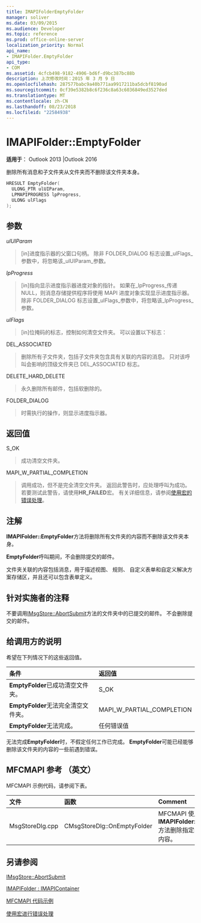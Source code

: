 ```yaml
---
title: IMAPIFolderEmptyFolder
manager: soliver
ms.date: 03/09/2015
ms.audience: Developer
ms.topic: reference
ms.prod: office-online-server
localization_priority: Normal
api_name:
- IMAPIFolder.EmptyFolder
api_type:
- COM
ms.assetid: 4cfcb498-9182-4906-bd6f-d9bc387bc88b
description: 上次修改时间：2015 年 3 月 9 日
ms.openlocfilehash: 287577babc9a40b771aa9917211ba5dcbf8190ad
ms.sourcegitcommit: 0cf39e5382b8c6f236c8a63c6036849ed3527ded
ms.translationtype: MT
ms.contentlocale: zh-CN
ms.lasthandoff: 08/23/2018
ms.locfileid: "22584938"
---
```

# <a name="imapifolderemptyfolder"></a>IMAPIFolder::EmptyFolder

  
  
**适用于**： Outlook 2013 |Outlook 2016 
  
删除所有消息和子文件夹从文件夹而不删除该文件夹本身。
  
```cpp
HRESULT EmptyFolder(
  ULONG_PTR ulUIParam,
  LPMAPIPROGRESS lpProgress,
  ULONG ulFlags
);
```

## <a name="parameters"></a>参数

 _ulUIParam_
  
> [in]进度指示器的父窗口句柄。 除非 FOLDER_DIALOG 标志设置_ulFlags_参数中，将忽略该_ulUIParam_参数。 
    
 _lpProgress_
  
> [in]指向显示进度指示器进度对象的指针。 如果在_lpProgress_传递 NULL，则消息存储提供程序将使用 MAPI 进度对象实现显示进度指示器。 除非 FOLDER_DIALOG 标志设置_ulFlags_参数中，将忽略该_lpProgress_参数。 
    
 _ulFlags_
  
> [in]位掩码的标志，控制如何清空文件夹。 可以设置以下标志：
    
DEL_ASSOCIATED 
  
> 删除所有子文件夹，包括子文件夹包含具有关联的内容的消息。 只对该呼叫会影响的顶级文件夹已 DEL_ASSOCIATED 标志。
    
DELETE_HARD_DELETE
  
> 永久删除所有邮件，包括软删除的。
    
FOLDER_DIALOG 
  
> 时需执行的操作，则显示进度指示器。
    
## <a name="return-value"></a>返回值

S_OK 
  
> 成功清空文件夹。
    
MAPI_W_PARTIAL_COMPLETION 
  
> 调用成功，但不是完全清空文件夹。 返回此警告时，应处理呼叫为成功。 若要测试此警告，请使用**HR_FAILED**宏。 有关详细信息，请参阅[使用宏的错误处理](using-macros-for-error-handling.md)。
    
## <a name="remarks"></a>注解

**IMAPIFolder::EmptyFolder**方法将删除所有文件夹的内容而不删除该文件夹本身。 
  
**EmptyFolder**呼叫期间，不会删除提交的邮件。 
  
文件夹关联的内容包括消息，用于描述视图、 规则、 自定义表单和自定义解决方案存储区，并且还可以包含表单定义。 
  
## <a name="notes-to-implementers"></a>针对实施者的注释

不要调用[IMsgStore::AbortSubmit](imsgstore-abortsubmit.md)方法的文件夹中的已提交的邮件。 不会删除提交的邮件。 
  
## <a name="notes-to-callers"></a>给调用方的说明

希望在下列情况下的这些返回值。
  
|**条件**|**返回值**|
|:-----|:-----|
|**EmptyFolder**已成功清空文件夹。  <br/> |S_OK  <br/> |
|**EmptyFolder**无法完全清空文件夹。  <br/> |MAPI_W_PARTIAL_COMPLETION  <br/> |
|**EmptyFolder**无法完成。  <br/> |任何错误值  <br/> |
   
无法完成**EmptyFolder**时，不假定任何工作已完成。 **EmptyFolder**可能已经能够删除该文件夹的内容的一些前遇到错误。 
  
## <a name="mfcmapi-reference"></a>MFCMAPI 参考 （英文）

MFCMAPI 示例代码，请参阅下表。
  
|**文件**|**函数**|**Comment**|
|:-----|:-----|:-----|
|MsgStoreDlg.cpp  <br/> |CMsgStoreDlg::OnEmptyFolder  <br/> |MFCMAPI 使用**IMAPIFolder::EmptyFolder**方法删除指定的文件夹中的内容。  <br/> |
   
## <a name="see-also"></a>另请参阅



[IMsgStore::AbortSubmit](imsgstore-abortsubmit.md)
  
[IMAPIFolder : IMAPIContainer](imapifolderimapicontainer.md)


[MFCMAPI 代码示例](mfcmapi-as-a-code-sample.md)
  
[使用宏进行错误处理](using-macros-for-error-handling.md)

